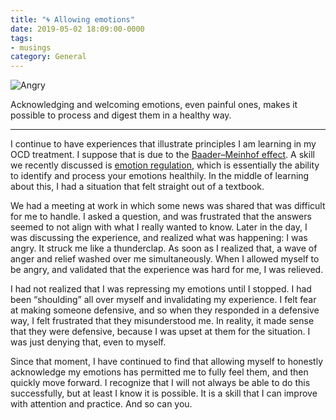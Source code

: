 ```yaml
---
title: "🌀 Allowing emotions"
date: 2019-05-02 18:09:00-0000
tags:
- musings
category: General
---
```


<img src="https://www.bennorris.blog/uploads/2019/725a4a482a.png" alt="Angry" />

Acknowledging and welcoming emotions, even painful ones, makes it possible to process and digest them in a healthy way.

***

I continue to have experiences that illustrate principles I am learning in my OCD treatment. I suppose that is due to the [Baader–Meinhof effect](https://en.m.wikipedia.org/wiki/Baader%E2%80%93Meinhof_effect). A skill we recently discussed is [emotion regulation](https://en.wikipedia.org/wiki/Emotional_self-regulation), which is essentially the ability to identify and process your emotions healthily. In the middle of learning about this, I had a situation that felt straight out of a textbook.

We had a meeting at work in which some news was shared that was difficult for me to handle. I asked a question, and was frustrated that the answers seemed to not align with what I really wanted to know. Later in the day, I was discussing the experience, and realized what was happening: I was angry. It struck me like a thunderclap. As soon as I realized that, a wave of anger and relief washed over me simultaneously. When I allowed myself to be angry, and validated that the experience was hard for me, I was relieved.

I had not realized that I was repressing my emotions until I stopped. I had been “shoulding” all over myself and invalidating my experience. I felt fear at making someone defensive, and so when they responded in a defensive way, I felt frustrated that they misunderstood me. In reality, it made sense that they were defensive, because I was upset at them for the situation. I was just denying that, even to myself.

Since that moment, I have continued to find that allowing myself to honestly acknowledge my emotions has permitted me to fully feel them, and then quickly move forward. I recognize that I will not always be able to do this successfully, but at least I know it is possible. It is a skill that I can improve with attention and practice. And so can you.